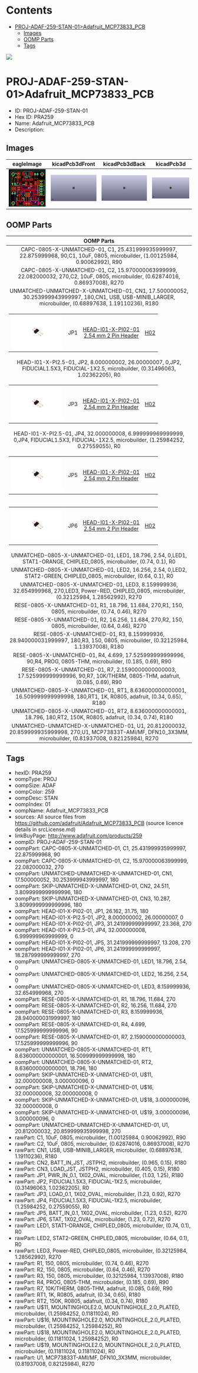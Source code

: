 



Contents
========

* [PROJ-ADAF-259-STAN-01>Adafruit_MCP73833_PCB](#proj-adaf-259-stan-01adafruit_mcp73833_pcb)
	* [Images](#images)
	* [OOMP Parts](#oomp-parts)
	* [Tags](#tags)
  
![][im]
# PROJ-ADAF-259-STAN-01>Adafruit_MCP73833_PCB

- ID: PROJ-ADAF-259-STAN-01
- Hex ID: PRA259
- Name: Adafruit_MCP73833_PCB
- Description: 

## Images
  
  

|eagleImage|kicadPcb3dFront|kicadPcb3dBack|kicadPcb3d|
| :---: | :---: | :---: | :---: |
|[![eagleImage](eagleImage_140.png)](eagleImage_600.png)|[![kicadPcb3dFront](kicadPcb3dFront_140.png)](kicadPcb3dFront_600.png)|[![kicadPcb3dBack](kicadPcb3dBack_140.png)](kicadPcb3dBack_600.png)|[![kicadPcb3d](kicadPcb3d_140.png)](kicadPcb3d_600.png)|

## OOMP Parts
  

|OOMP Parts|
| :---: |
|CAPC-0805-X-UNMATCHED-01, C1, 25.431999935999997, 22.875999968, 90,C1, 10uF, 0805, microbuilder, (1.00125984, 0.90062992), R90|
|CAPC-0805-X-UNMATCHED-01, C2, 15.970000063999999, 22.082000032, 270,C2, 10uF, 0805, microbuilder, (0.62874016, 0.86937008), R270|
|UNMATCHED-UNMATCHED-X-UNMATCHED-01, CN1, 17.500000052, 30.253999943999997, 180,CN1, USB, USB-MINIB_LARGER, microbuilder, (0.68897638, 1.19110236), R180|
|<table><tr><td>![HEAD-I01-X-PI02-01](https://raw.githubusercontent.com/oomlout/oomlout_OOMP_parts/main/HEAD-I01-X-PI02-01/image_140.jpg)</td><td> JP1</td><td>[HEAD-I01-X-PI02-01<br>2.54 mm 2 Pin Header](https://github.com/oomlout/oomlout_OOMP_parts/tree/main/HEAD-I01-X-PI02-01/)</td><td>[H02](https://github.com/oomlout/oomlout_OOMP_parts/tree/main/HEAD-I01-X-PI02-01/)</td></tr></table>|
|HEAD-I01-X-PI2.5-01, JP2, 8.000000002, 26.00000007, 0,JP2, FIDUCIAL1.5X3, FIDUCIAL-1X2.5, microbuilder, (0.31496063, 1.02362205), R0|
|<table><tr><td>![HEAD-I01-X-PI02-01](https://raw.githubusercontent.com/oomlout/oomlout_OOMP_parts/main/HEAD-I01-X-PI02-01/image_140.jpg)</td><td> JP3</td><td>[HEAD-I01-X-PI02-01<br>2.54 mm 2 Pin Header](https://github.com/oomlout/oomlout_OOMP_parts/tree/main/HEAD-I01-X-PI02-01/)</td><td>[H02](https://github.com/oomlout/oomlout_OOMP_parts/tree/main/HEAD-I01-X-PI02-01/)</td></tr></table>|
|HEAD-I01-X-PI2.5-01, JP4, 32.000000008, 6.999999969999999, 0,JP4, FIDUCIAL1.5X3, FIDUCIAL-1X2.5, microbuilder, (1.25984252, 0.27559055), R0|
|<table><tr><td>![HEAD-I01-X-PI02-01](https://raw.githubusercontent.com/oomlout/oomlout_OOMP_parts/main/HEAD-I01-X-PI02-01/image_140.jpg)</td><td> JP5</td><td>[HEAD-I01-X-PI02-01<br>2.54 mm 2 Pin Header](https://github.com/oomlout/oomlout_OOMP_parts/tree/main/HEAD-I01-X-PI02-01/)</td><td>[H02](https://github.com/oomlout/oomlout_OOMP_parts/tree/main/HEAD-I01-X-PI02-01/)</td></tr></table>|
|<table><tr><td>![HEAD-I01-X-PI02-01](https://raw.githubusercontent.com/oomlout/oomlout_OOMP_parts/main/HEAD-I01-X-PI02-01/image_140.jpg)</td><td> JP6</td><td>[HEAD-I01-X-PI02-01<br>2.54 mm 2 Pin Header](https://github.com/oomlout/oomlout_OOMP_parts/tree/main/HEAD-I01-X-PI02-01/)</td><td>[H02](https://github.com/oomlout/oomlout_OOMP_parts/tree/main/HEAD-I01-X-PI02-01/)</td></tr></table>|
|UNMATCHED-0805-X-UNMATCHED-01, LED1, 18.796, 2.54, 0,LED1, STAT1-ORANGE, CHIPLED_0805, microbuilder, (0.74, 0.1), R0|
|UNMATCHED-0805-X-UNMATCHED-01, LED2, 16.256, 2.54, 0,LED2, STAT2-GREEN, CHIPLED_0805, microbuilder, (0.64, 0.1), R0|
|UNMATCHED-0805-X-UNMATCHED-01, LED3, 8.159999936, 32.654999968, 270,LED3, Power-RED, CHIPLED_0805, microbuilder, (0.32125984, 1.28562992), R270|
|RESE-0805-X-UNMATCHED-01, R1, 18.796, 11.684, 270,R1, 150, 0805, microbuilder, (0.74, 0.46), R270|
|RESE-0805-X-UNMATCHED-01, R2, 16.256, 11.684, 270,R2, 150, 0805, microbuilder, (0.64, 0.46), R270|
|RESE-0805-X-UNMATCHED-01, R3, 8.159999936, 28.940000031999997, 180,R3, 150, 0805, microbuilder, (0.32125984, 1.13937008), R180|
|RESE-0805-X-UNMATCHED-01, R4, 4.699, 17.525999999999996, 90,R4, PROG, 0805-THM, microbuilder, (0.185, 0.69), R90|
|RESE-0805-X-UNMATCHED-01, R7, 2.1590000000000003, 17.525999999999996, 90,R7, 10K/THERM, 0805-THM, adafruit, (0.085, 0.69), R90|
|UNMATCHED-0805-X-UNMATCHED-01, RT1, 8.636000000000001, 16.509999999999998, 180,RT1, 1K, R0805, adafruit, (0.34, 0.65), R180|
|UNMATCHED-0805-X-UNMATCHED-01, RT2, 8.636000000000001, 18.796, 180,RT2, 150K, R0805, adafruit, (0.34, 0.74), R180|
|UNMATCHED-UNMATCHED-X-UNMATCHED-01, U1, 20.812000032, 20.859999935999998, 270,U1, MCP73833T-AMI/MF, DFN10_3X3MM, microbuilder, (0.81937008, 0.82125984), R270|

## Tags

- hexID: PRA259
- oompType: PROJ
- oompSize: ADAF
- oompColor: 259
- oompDesc: STAN
- oompIndex: 01
- oompName: Adafruit_MCP73833_PCB
- sources: All source files from https://github.com/adafruit/Adafruit_MCP73833_PCB (source licence details in srcLicense.md)
- linkBuyPage: http://www.adafruit.com/products/259
- oompID: PROJ-ADAF-259-STAN-01
- oompPart: CAPC-0805-X-UNMATCHED-01, C1, 25.431999935999997, 22.875999968, 90
- oompPart: CAPC-0805-X-UNMATCHED-01, C2, 15.970000063999999, 22.082000032, 270
- oompPart: UNMATCHED-UNMATCHED-X-UNMATCHED-01, CN1, 17.500000052, 30.253999943999997, 180
- oompPart: SKIP-UNMATCHED-X-UNMATCHED-01, CN2, 24.511, 3.8099999999999996, 180
- oompPart: SKIP-UNMATCHED-X-UNMATCHED-01, CN3, 10.287, 3.8099999999999996, 180
- oompPart: HEAD-I01-X-PI02-01, JP1, 26.162, 31.75, 180
- oompPart: HEAD-I01-X-PI2.5-01, JP2, 8.000000002, 26.00000007, 0
- oompPart: HEAD-I01-X-PI02-01, JP3, 31.241999999999997, 23.368, 270
- oompPart: HEAD-I01-X-PI2.5-01, JP4, 32.000000008, 6.999999969999999, 0
- oompPart: HEAD-I01-X-PI02-01, JP5, 31.241999999999997, 13.208, 270
- oompPart: HEAD-I01-X-PI02-01, JP6, 31.241999999999997, 18.287999999999997, 270
- oompPart: UNMATCHED-0805-X-UNMATCHED-01, LED1, 18.796, 2.54, 0
- oompPart: UNMATCHED-0805-X-UNMATCHED-01, LED2, 16.256, 2.54, 0
- oompPart: UNMATCHED-0805-X-UNMATCHED-01, LED3, 8.159999936, 32.654999968, 270
- oompPart: RESE-0805-X-UNMATCHED-01, R1, 18.796, 11.684, 270
- oompPart: RESE-0805-X-UNMATCHED-01, R2, 16.256, 11.684, 270
- oompPart: RESE-0805-X-UNMATCHED-01, R3, 8.159999936, 28.940000031999997, 180
- oompPart: RESE-0805-X-UNMATCHED-01, R4, 4.699, 17.525999999999996, 90
- oompPart: RESE-0805-X-UNMATCHED-01, R7, 2.1590000000000003, 17.525999999999996, 90
- oompPart: UNMATCHED-0805-X-UNMATCHED-01, RT1, 8.636000000000001, 16.509999999999998, 180
- oompPart: UNMATCHED-0805-X-UNMATCHED-01, RT2, 8.636000000000001, 18.796, 180
- oompPart: SKIP-UNMATCHED-X-UNMATCHED-01, U$11, 32.000000008, 3.000000096, 0
- oompPart: SKIP-UNMATCHED-X-UNMATCHED-01, U$16, 32.000000008, 32.000000008, 0
- oompPart: SKIP-UNMATCHED-X-UNMATCHED-01, U$18, 3.000000096, 32.000000008, 0
- oompPart: SKIP-UNMATCHED-X-UNMATCHED-01, U$19, 3.000000096, 3.000000096, 0
- oompPart: UNMATCHED-UNMATCHED-X-UNMATCHED-01, U1, 20.812000032, 20.859999935999998, 270
- rawPart: C1, 10uF, 0805, microbuilder, (1.00125984, 0.90062992), R90
- rawPart: C2, 10uF, 0805, microbuilder, (0.62874016, 0.86937008), R270
- rawPart: CN1, USB, USB-MINIB_LARGER, microbuilder, (0.68897638, 1.19110236), R180
- rawPart: CN2, BATT_IN_JST, JSTPH2, microbuilder, (0.965, 0.15), R180
- rawPart: CN3, LOAD_JST, JSTPH2, microbuilder, (0.405, 0.15), R180
- rawPart: JP1, PWR_IN_0.1, 1X02_OVAL, microbuilder, (1.03, 1.25), R180
- rawPart: JP2, FIDUCIAL1.5X3, FIDUCIAL-1X2.5, microbuilder, (0.31496063, 1.02362205), R0
- rawPart: JP3, LOAD_0.1, 1X02_OVAL, microbuilder, (1.23, 0.92), R270
- rawPart: JP4, FIDUCIAL1.5X3, FIDUCIAL-1X2.5, microbuilder, (1.25984252, 0.27559055), R0
- rawPart: JP5, BATT_IN_0.1, 1X02_OVAL, microbuilder, (1.23, 0.52), R270
- rawPart: JP6, STAT, 1X02_OVAL, microbuilder, (1.23, 0.72), R270
- rawPart: LED1, STAT1-ORANGE, CHIPLED_0805, microbuilder, (0.74, 0.1), R0
- rawPart: LED2, STAT2-GREEN, CHIPLED_0805, microbuilder, (0.64, 0.1), R0
- rawPart: LED3, Power-RED, CHIPLED_0805, microbuilder, (0.32125984, 1.28562992), R270
- rawPart: R1, 150, 0805, microbuilder, (0.74, 0.46), R270
- rawPart: R2, 150, 0805, microbuilder, (0.64, 0.46), R270
- rawPart: R3, 150, 0805, microbuilder, (0.32125984, 1.13937008), R180
- rawPart: R4, PROG, 0805-THM, microbuilder, (0.185, 0.69), R90
- rawPart: R7, 10K/THERM, 0805-THM, adafruit, (0.085, 0.69), R90
- rawPart: RT1, 1K, R0805, adafruit, (0.34, 0.65), R180
- rawPart: RT2, 150K, R0805, adafruit, (0.34, 0.74), R180
- rawPart: U$11, MOUNTINGHOLE2.0, MOUNTINGHOLE_2.0_PLATED, microbuilder, (1.25984252, 0.11811024), R0
- rawPart: U$16, MOUNTINGHOLE2.0, MOUNTINGHOLE_2.0_PLATED, microbuilder, (1.25984252, 1.25984252), R0
- rawPart: U$18, MOUNTINGHOLE2.0, MOUNTINGHOLE_2.0_PLATED, microbuilder, (0.11811024, 1.25984252), R0
- rawPart: U$19, MOUNTINGHOLE2.0, MOUNTINGHOLE_2.0_PLATED, microbuilder, (0.11811024, 0.11811024), R0
- rawPart: U1, MCP73833T-AMI/MF, DFN10_3X3MM, microbuilder, (0.81937008, 0.82125984), R270



[im]: kicadPcb3d_450.png
